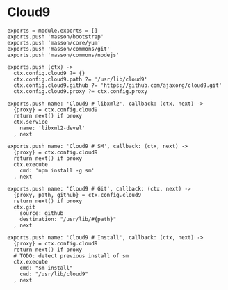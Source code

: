 
# Cloud9

    exports = module.exports = []
    exports.push 'masson/bootstrap'
    exports.push 'masson/core/yum'
    exports.push 'masson/commons/git'
    exports.push 'masson/commons/nodejs'

    exports.push (ctx) ->
      ctx.config.cloud9 ?= {}
      ctx.config.cloud9.path ?= '/usr/lib/cloud9'
      ctx.config.cloud9.github ?= 'https://github.com/ajaxorg/cloud9.git'
      ctx.config.cloud9.proxy ?= ctx.config.proxy

    exports.push name: 'Cloud9 # libxml2', callback: (ctx, next) ->
      {proxy} = ctx.config.cloud9
      return next() if proxy
      ctx.service
        name: 'libxml2-devel'
      , next

    exports.push name: 'Cloud9 # SM', callback: (ctx, next) ->
      {proxy} = ctx.config.cloud9
      return next() if proxy
      ctx.execute
        cmd: 'npm install -g sm'
      , next

    exports.push name: 'Cloud9 # Git', callback: (ctx, next) ->
      {proxy, path, github} = ctx.config.cloud9
      return next() if proxy
      ctx.git
        source: github
        destination: "/usr/lib/#{path}"
      , next

    exports.push name: 'Cloud9 # Install', callback: (ctx, next) ->
      {proxy} = ctx.config.cloud9
      return next() if proxy
      # TODO: detect previous install of sm
      ctx.execute
        cmd: "sm install"
        cwd: "/usr/lib/cloud9"
      , next


